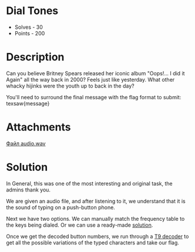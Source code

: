 # Dial Tones
- Solves - 30
- Points - 200
#
# Description
Can you believe Britney Spears released her iconic album "Oops!... I did it Again" all the way back in 2000? Feels just like yesterday. What other whacky hijinks were the youth up to back in the day?

You'll need to surround the final message with the flag format to submit: texsaw{message}

# Attachments
[Файл audio.wav](./sources/audio.wav)
# Solution
In General, this was one of the most interesting and original task, the admins thank you.

We are given an audio file, and after listening to it, we understand that it is the sound of typing on a push-button phone.

Next we have two options. We can manually match the frequency table to the keys being dialed. Or we can use a ready-made [solution](https://github.com/ribt/dtmf-decoder). 

Once we get the decoded button numbers, we run through a [T9 decoder](https://www.dcode.fr/t9-cipher) to get all the possible variations of the typed characters and take our flag.
